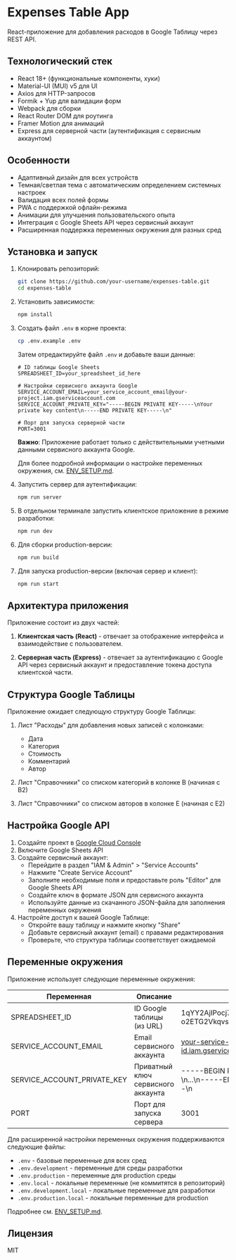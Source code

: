 # Expenses Table App

React-приложение для добавления расходов в Google Таблицу через REST API.

## Технологический стек

- React 18+ (функциональные компоненты, хуки)
- Material-UI (MUI) v5 для UI
- Axios для HTTP-запросов
- Formik + Yup для валидации форм
- Webpack для сборки
- React Router DOM для роутинга
- Framer Motion для анимаций
- Express для серверной части (аутентификация с сервисным аккаунтом)

## Особенности

- Адаптивный дизайн для всех устройств
- Темная/светлая тема с автоматическим определением системных настроек
- Валидация всех полей формы
- PWA с поддержкой офлайн-режима
- Анимации для улучшения пользовательского опыта
- Интеграция с Google Sheets API через сервисный аккаунт
- Расширенная поддержка переменных окружения для разных сред

## Установка и запуск

1. Клонировать репозиторий:
   ```bash
   git clone https://github.com/your-username/expenses-table.git
   cd expenses-table
   ```

2. Установить зависимости:
   ```bash
   npm install
   ```

3. Создать файл `.env` в корне проекта:
   ```bash
   cp .env.example .env
   ```
   
   Затем отредактируйте файл `.env` и добавьте ваши данные:
   ```
   # ID таблицы Google Sheets
   SPREADSHEET_ID=your_spreadsheet_id_here
   
   # Настройки сервисного аккаунта Google
   SERVICE_ACCOUNT_EMAIL=your_service_account_email@your-project.iam.gserviceaccount.com
   SERVICE_ACCOUNT_PRIVATE_KEY="-----BEGIN PRIVATE KEY-----\nYour private key content\n-----END PRIVATE KEY-----\n"
   
   # Порт для запуска серверной части
   PORT=3001
   ```
   
   **Важно**: Приложение работает только с действительными учетными данными сервисного аккаунта Google.
   
   Для более подробной информации о настройке переменных окружения, см. [ENV_SETUP.md](ENV_SETUP.md).

4. Запустить сервер для аутентификации:
   ```bash
   npm run server
   ```

5. В отдельном терминале запустить клиентское приложение в режиме разработки:
   ```bash
   npm run dev
   ```

6. Для сборки production-версии:
   ```bash
   npm run build
   ```

7. Для запуска production-версии (включая сервер и клиент):
   ```bash
   npm run start
   ```

## Архитектура приложения

Приложение состоит из двух частей:

1. **Клиентская часть (React)** - отвечает за отображение интерфейса и взаимодействие с пользователем.

2. **Серверная часть (Express)** - отвечает за аутентификацию с Google API через сервисный аккаунт и предоставление токена доступа клиентской части.

## Структура Google Таблицы

Приложение ожидает следующую структуру Google Таблицы:

1. Лист "Расходы" для добавления новых записей с колонками:
   - Дата
   - Категория
   - Стоимость
   - Комментарий
   - Автор

2. Лист "Справочники" со списком категорий в колонке B (начиная с B2)

3. Лист "Справочники" со списком авторов в колонке E (начиная с E2)

## Настройка Google API

1. Создайте проект в [Google Cloud Console](https://console.cloud.google.com/)
2. Включите Google Sheets API
3. Создайте сервисный аккаунт:
   - Перейдите в раздел "IAM & Admin" > "Service Accounts"
   - Нажмите "Create Service Account"
   - Заполните необходимые поля и предоставьте роль "Editor" для Google Sheets API
   - Создайте ключ в формате JSON для сервисного аккаунта
   - Используйте данные из скачанного JSON-файла для заполнения переменных окружения
4. Настройте доступ к вашей Google Таблице:
   - Откройте вашу таблицу и нажмите кнопку "Share"
   - Добавьте сервисный аккаунт (email) с правами редактирования
   - Проверьте, что структура таблицы соответствует ожидаемой

## Переменные окружения

Приложение использует следующие переменные окружения:

| Переменная | Описание | Пример |
|------------|----------|--------|
| SPREADSHEET_ID | ID Google таблицы (из URL) | 1qYY2AjIPocj7QpLsV5KOcyzTXMV-o2ETG2VkqvslpeQ |
| SERVICE_ACCOUNT_EMAIL | Email сервисного аккаунта | your-service-account@project-id.iam.gserviceaccount.com |
| SERVICE_ACCOUNT_PRIVATE_KEY | Приватный ключ сервисного аккаунта | -----BEGIN PRIVATE KEY-----\n...\n-----END PRIVATE KEY-----\n |
| PORT | Порт для запуска сервера | 3001 |

Для расширенной настройки переменных окружения поддерживаются следующие файлы:

- `.env` - базовые переменные для всех сред
- `.env.development` - переменные для среды разработки
- `.env.production` - переменные для production среды
- `.env.local` - локальные переменные (не коммитятся в репозиторий)
- `.env.development.local` - локальные переменные для разработки
- `.env.production.local` - локальные переменные для production

Подробнее см. [ENV_SETUP.md](ENV_SETUP.md).

## Лицензия

MIT
